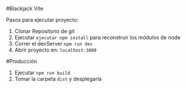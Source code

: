 #Blackjack Vite

Pasos para ejecutar proyecto:

1. Clonar Repositorio de git
2. Ejecutar ```ejecutar npm install``` para reconstruir los módulos de node
3. Correr el devServer ```npm run dev ```
4. Abrir proyecto en: ```localhost:3000```

#Producción

1. Ejecutar ```npm run build```
2. Tomar la carpeta ```dist``` y desplegarla